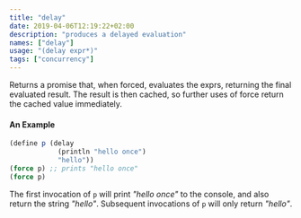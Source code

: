 ```yaml
---
title: "delay"
date: 2019-04-06T12:19:22+02:00
description: "produces a delayed evaluation"
names: ["delay"]
usage: "(delay expr*)"
tags: ["concurrency"]
---
```


Returns a promise that, when forced, evaluates the exprs, returning the final evaluated result. The result is then cached, so further uses of force return the cached value immediately.

#### An Example

```scheme
(define p (delay
            (println "hello once")
            "hello"))
(force p) ;; prints "hello once"
(force p)
```

The first invocation of `p` will print _"hello once"_ to the console, and also return the string _"hello"_. Subsequent invocations of `p` will only return _"hello"_.
